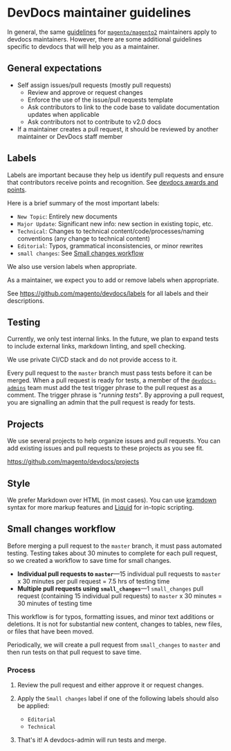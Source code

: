 # DevDocs maintainer guidelines

In general, the same [guidelines](https://devdocs.magento.com/guides/v2.3/contributor-guide/maintainers.html) for [`magento/magento2`](https://github.com/magento/magento2) maintainers apply to devdocs maintainers. However, there are some additional guidelines specific to devdocs that will help you as a maintainer.

## General expectations

-  Self assign issues/pull requests (mostly pull requests)
   -  Review and approve or request changes
   -  Enforce the use of the issue/pull requests template
   -  Ask contributors to link to the code base to validate documentation updates when applicable
   -  Ask contributors not to contribute to v2.0 docs
-  If a maintainer creates a pull request, it should be reviewed by another maintainer or DevDocs staff member

## Labels

Labels are important because they help us identify pull requests and ensure that contributors receive points and recognition. See [devdocs awards and points](https://devdocs.magento.com/guides/v2.3/contributor-guide/contributing.html#devdocs-awards-and-points).

Here is a brief summary of the most important labels:

- `New Topic`: Entirely new documents
- `Major Update`: Significant new info: new section in existing topic, etc.
- `Technical`: Changes to technical content/code/processes/naming conventions (any change to technical content)
- `Editorial`: Typos, grammatical inconsistencies, or minor rewrites
- `small changes`: See [Small changes workflow](#small-changes-workflow)

We also use version labels when appropriate.

As a maintainer, we expect you to add or remove labels when appropriate.

See https://github.com/magento/devdocs/labels for all labels and their descriptions.

## Testing

Currently, we only test internal links. In the future, we plan to expand tests to include external links, markdown linting, and spell checking.

We use private CI/CD stack and do not provide access to it.

Every pull request to the `master` branch must pass tests before it can be merged. When a pull request is ready for tests, a member of the [`devdocs-admins`](https://github.com/orgs/magento/teams/devdocs-admins) team must add the test trigger phrase to the pull request as a comment. The trigger phrase is "_running tests_". By approving a pull request, you are signalling an admin that the pull request is ready for tests.

## Projects

We use several projects to help organize issues and pull requests. You can add existing issues and pull requests to these projects as you see fit.

https://github.com/magento/devdocs/projects

## Style

We prefer Markdown over HTML (in most cases). You can use [kramdown](https://kramdown.gettalong.org/syntax.html) syntax for more markup features and [Liquid](https://jekyllrb.com/docs/liquid/) for in-topic scripting.

## Small changes workflow

Before merging a pull request to the `master` branch, it must pass automated testing. Testing takes about 30 minutes to complete for each pull request, so we created a workflow to save time for small changes.

-  **Individual pull requests to `master`**—15 individual pull requests to `master` x 30 minutes per pull request = 7.5 hrs of testing time
-  **Multiple pull requests using `small_changes`**—1 `small_changes` pull request (containing 15 individual pull requests) to `master` x 30 minutes = 30 minutes of testing time

This workflow is for typos, formatting issues, and minor text additions or deletions. It is not for substantial new content, changes to tables, new files, or files that have been moved.

Periodically, we will create a pull request from `small_changes` to `master` and then run tests on that pull request to save time.

### Process

1. Review the pull request and either approve it or request changes.
1. Apply the `Small changes` label if one of the following labels should also be applied:

   -  `Editorial`
   -  `Technical`

1. That's it! A devdocs-admin will run tests and merge.
